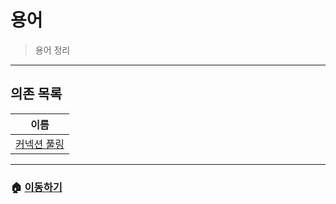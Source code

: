 # 용어

> 용어 정리

---

## 의존 목록

|이름|
|----|
| [커넥션 풀링](./collect/connection-pooling.md) |

---

### 🏠 [이동하기](../README.md)
